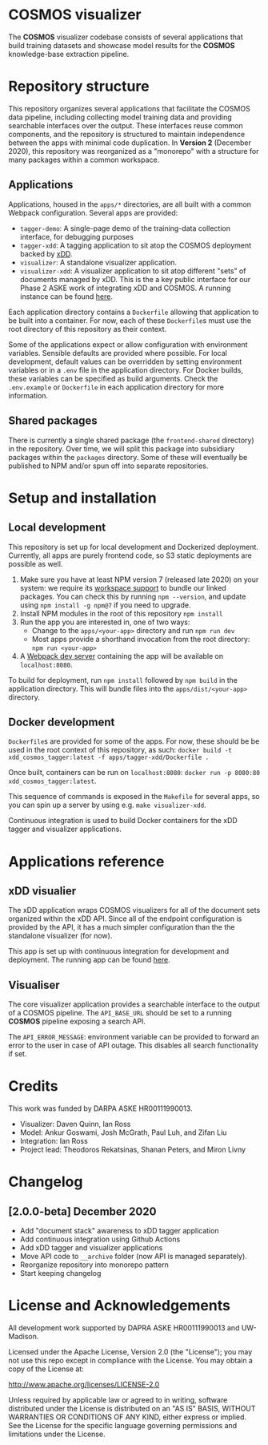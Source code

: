 # COSMOS visualizer

The **COSMOS** visualizer codebase consists of several applications
that build training datasets and showcase model results for
the **COSMOS** knowledge-base extraction pipeline.

# Repository structure

This repository organizes several applications that facilitate the COSMOS
data pipeline, including collecting model training data and providing searchable
interfaces over the output. These interfaces reuse common components, and the repository
is structured to maintain independence between the apps with minimal code duplication.
In **Version 2** (December 2020), this repository was reorganized as a "monorepo" with
a structure for many packages within a common workspace.

## Applications

Applications, housed in the `apps/*` directories, are all built with a common
Webpack configuration. Several apps are provided:

- `tagger-demo`: A single-page demo of the training-data collection interface, for debugging purposes
- `tagger-xdd`: A tagging application to sit atop the COSMOS deployment backed by [xDD](https://xdd.wisc.edu).
- `visualizer`: A standalone visualizer application.
- `visualizer-xdd`: A visualizer application to sit atop different "sets" of documents managed by xDD.
  This is the a key public interface for our Phase 2 ASKE work of integrating xDD and COSMOS. A running instance
  can be found [here](https://xdddev.chtc.io/set_visualizer).

Each application directory contains a `Dockerfile` allowing
that application to be built into a container. For now, each of these `Dockerfile`s
must use the root directory of this repository as their context.

Some of the applications expect or allow configuration with environment variables.
Sensible defaults are provided where possible. For local development, default values
can be overridden by setting environment variables or in a `.env` file in the application
directory. For Docker builds, these variables can be specified as build arguments. Check
the `.env.example` or `Dockerfile` in each application directory for more information.

## Shared packages

There is currently a single shared package (the `frontend-shared` directory)
in the repository. Over time, we will split this package into subsidiary packages
within the `packages` directory. Some of these will eventually be published to NPM and/or
spun off into separate repositories.

# Setup and installation

## Local development

This repository is set up for local development and Dockerized deployment. Currently,
all apps are purely frontend code, so S3 static deployments are possible as well.

1. Make sure you have at least NPM version 7 (released late 2020) on your system: we
   require its [workspace support](https://docs.npmjs.com/cli/v7/using-npm/workspaces)
   to bundle our linked packages. You can check this by running `npm --version`, and
   update using `npm install -g npm@7` if you need to upgrade.
2. Install NPM modules in the root of this repository `npm install`
3. Run the app you are interested in, one of two ways:
   - Change to the `apps/<your-app>` directory and run `npm run dev`
   - Most apps provide a shorthand invocation from the root directory: `npm run <your-app>`
4. A [Webpack dev server](https://webpack.js.org/configuration/dev-server/) containing
   the app will be available on `localhost:8080`.

To build for deployment, run `npm install` followed by `npm build` in the
application directory. This will bundle files into the `apps/dist/<your-app>` directory.

## Docker development

`Dockerfile`s are provided for some of the apps. For now, these should be
be used in the root context of this repository, as such:
`docker build -t xdd_cosmos_tagger:latest -f apps/tagger-xdd/Dockerfile .`

Once built, containers can be run on `localhost:8080`:
`docker run -p 8080:80 xdd_cosmos_tagger:latest`.

This sequence of commands is exposed in the `Makefile` for several apps,
so you can spin up a server by using e.g. `make visualizer-xdd`.

Continuous integration is used to build Docker containers for the
xDD tagger and visualizer applications.

# Applications reference

## xDD visualier

The xDD application wraps COSMOS visualizers for all of the document
sets organized within the xDD API. Since all of the endpoint
configuration is provided by the API, it has a much simpler
configuration than the the standalone visualizer (for now).

This app is set up with continuous integration for development and deployment.
The running app can be found [here](https://xdddev.chtc.io/set_visualizer).

## Visualiser

The core visualizer application provides a searchable interface to the output of a
COSMOS pipeline. The `API_BASE_URL` should be set to a running **COSMOS** pipeline
exposing a search API.

The `API_ERROR_MESSAGE`: environment variable can be provided to forward an error
to the user in case of API outage. This disables all search functionality if set.

# Credits

This work was funded by DARPA ASKE HR00111990013.

- Visualizer: Daven Quinn, Ian Ross
- Model: Ankur Goswami, Josh McGrath, Paul Luh, and Zifan Liu
- Integration: Ian Ross
- Project lead: Theodoros Rekatsinas, Shanan Peters, and Miron Livny

# Changelog

## [2.0.0-beta] December 2020

- Add "document stack" awareness to xDD tagger application
- Add continuous integration using Github Actions
- Add xDD tagger and visualizer applications
- Move API code to `__archive` folder (now API is managed separately).
- Reorganize repository into monorepo pattern
- Start keeping changelog

# License and Acknowledgements

All development work supported by DAPRA ASKE HR00111990013 and UW-Madison.

Licensed under the Apache License, Version 2.0 (the "License");
you may not use this repo except in compliance with the License.
You may obtain a copy of the License at:

http://www.apache.org/licenses/LICENSE-2.0

Unless required by applicable law or agreed to in writing, software
distributed under the License is distributed on an "AS IS" BASIS,
WITHOUT WARRANTIES OR CONDITIONS OF ANY KIND, either express or implied.
See the License for the specific language governing permissions and
limitations under the License.
